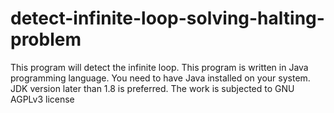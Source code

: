 # detect-infinite-loop-solving-halting-problem
This program will detect the infinite loop. This program is written in Java programming language. You need to have Java installed on your system. JDK version later than 1.8 is preferred.
The work is subjected to GNU AGPLv3 license
